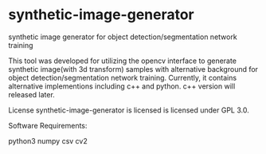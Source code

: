 # synthetic-image-generator
synthetic image generator for object detection/segmentation network training

This tool was developed for utilizing the opencv interface to generate synthetic image(with 3d transform) samples with alternative background for object detection/segmentation network training. Currently, it contains alternative implementions including c++ and python. c++ version will released later.

License
synthetic-image-generator is licensed is licensed under GPL 3.0.

Software Requirements:

python3
numpy
csv
cv2
